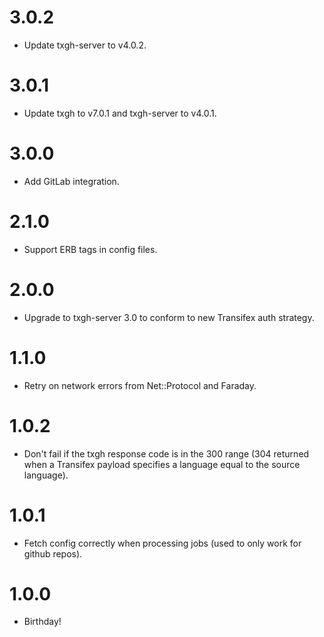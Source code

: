 # 3.0.2
* Update txgh-server to v4.0.2.

# 3.0.1
* Update txgh to v7.0.1 and txgh-server to v4.0.1.

# 3.0.0
* Add GitLab integration.

# 2.1.0
* Support ERB tags in config files.

# 2.0.0
* Upgrade to txgh-server 3.0 to conform to new Transifex auth strategy.

# 1.1.0
* Retry on network errors from Net::Protocol and Faraday.

# 1.0.2
* Don't fail if the txgh response code is in the 300 range (304 returned when a Transifex payload specifies a language equal to the source language).

# 1.0.1
* Fetch config correctly when processing jobs (used to only work for github repos).

# 1.0.0
* Birthday!
